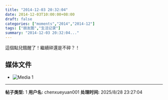 ```yaml
---
title: "2014-12-03 20:32:04"
date: 2014-12-03T10:00:00+08:00
draft: false
categories: ["moments","2014","2014-12"]
tags: ["朋友圈","生活记录"]
summary: "2014-12-03 20:32:04..."
---
```


這個點兒餓醒了！繼續碎還是不碎？！

## 媒体文件

- ![Media 1](/Moments/photos/2014-12-03/201412032032040.jpg)

---

**帖子类型:** 1
**用户名:** chenxueyuan001
**处理时间:** 2025/8/28 23:27:04
